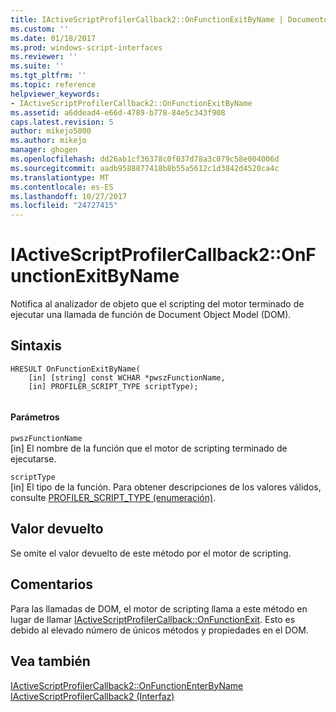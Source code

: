 ```yaml
---
title: IActiveScriptProfilerCallback2::OnFunctionExitByName | Documentos de Microsoft
ms.custom: ''
ms.date: 01/18/2017
ms.prod: windows-script-interfaces
ms.reviewer: ''
ms.suite: ''
ms.tgt_pltfrm: ''
ms.topic: reference
helpviewer_keywords:
- IActiveScriptProfilerCallback2::OnFunctionExitByName
ms.assetid: a6ddead4-e66d-4789-b778-84e5c343f908
caps.latest.revision: 5
author: mikejo5000
ms.author: mikejo
manager: ghogen
ms.openlocfilehash: dd26ab1cf36378c0f037d78a3c079c58e004006d
ms.sourcegitcommit: aadb9588877418b8b55a5612c1d3842d4520ca4c
ms.translationtype: MT
ms.contentlocale: es-ES
ms.lasthandoff: 10/27/2017
ms.locfileid: "24727415"
---
```

# <a name="iactivescriptprofilercallback2onfunctionexitbyname"></a>IActiveScriptProfilerCallback2::OnFunctionExitByName
Notifica al analizador de objeto que el scripting del motor terminado de ejecutar una llamada de función de Document Object Model (DOM).  
  
## <a name="syntax"></a>Sintaxis  
  
```  
HRESULT OnFunctionExitByName(  
    [in] [string] const WCHAR *pwszFunctionName,  
    [in] PROFILER_SCRIPT_TYPE scriptType);  
  
```  
  
#### <a name="parameters"></a>Parámetros  
 `pwszFunctionName`  
 [in] El nombre de la función que el motor de scripting terminado de ejecutarse.  
  
 `scriptType`  
 [in] El tipo de la función. Para obtener descripciones de los valores válidos, consulte [PROFILER_SCRIPT_TYPE (enumeración)](../../winscript/reference/profiler-script-type-enumeration.md).  
  
## <a name="return-value"></a>Valor devuelto  
 Se omite el valor devuelto de este método por el motor de scripting.  
  
## <a name="remarks"></a>Comentarios  
 Para las llamadas de DOM, el motor de scripting llama a este método en lugar de llamar [IActiveScriptProfilerCallback::OnFunctionExit](../../winscript/reference/iactivescriptprofilercallback-onfunctionexit.md). Esto es debido al elevado número de únicos métodos y propiedades en el DOM.  
  
## <a name="see-also"></a>Vea también  
 [IActiveScriptProfilerCallback2::OnFunctionEnterByName](../../winscript/reference/iactivescriptprofilercallback2-onfunctionenterbyname.md)   
 [IActiveScriptProfilerCallback2 (Interfaz)](../../winscript/reference/iactivescriptprofilercallback2-interface.md)